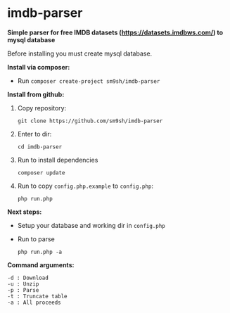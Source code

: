 # imdb-parser
**Simple parser for free IMDB datasets (https://datasets.imdbws.com/) to mysql database**

Before installing you must create mysql database.

**Install via composer:**

- Run `composer create-project sm9sh/imdb-parser`

**Install from github:**

1. Copy repository:

    `git clone https://github.com/sm9sh/imdb-parser`

2. Enter to dir:

    `cd imdb-parser`

3. Run to install dependencies

    `composer update`

4. Run to copy `config.php.example` to `config.php`:

    `php run.php`

**Next steps:**
- Setup your database and working dir in `config.php`

- Run to parse

    `php run.php -a`

**Command arguments:**

    -d : Download
    -u : Unzip
    -p : Parse
    -t : Truncate table
    -a : All proceeds